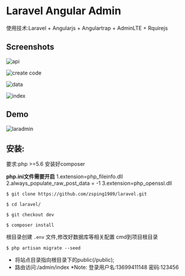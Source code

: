 # Laravel Angular Admin
使用技术:Laravel + Angularjs + Angulartrap + AdminLTE + Rquirejs



## Screenshots
![api](http://a1.qpic.cn/psb?/V11BOt0S4MAKLC/OrsvIoievKOW5N7nLGQr7ZaSFquKk6JcMMfWee1SDlM!/b/dOQAAAAAAAAA&bo=*ASAAgAAAAADB1g!&rf=viewer_4)

![create code](http://a2.qpic.cn/psb?/V11BOt0S4MAKLC/EenzPVIrRJV.Eo25f4kXRpKjqdwZNSlJgbWLrobEpaU!/b/dAwBAAAAAAAA&bo=tgSAAgAAAAADBxI!&rf=viewer_4)

![data](http://a3.qpic.cn/psb?/V11BOt0S4MAKLC/.yI5Ri3vs0YhqQJRrR35uER6DJzvHfdvOPl*aZPXpmM!/b/dNoAAAAAAAAA&bo=xgSAAgAAAAADAGU!&rf=viewer_4)

![index](http://a2.qpic.cn/psb?/V11BOt0S4MAKLC/0jGOAqd7u*Hq4bYUtYyWheVC7G*Ydw0dzZgwtcjlrhs!/b/dI0BAAAAAAAA&bo=nASAAgAAAAADBzg!&rf=viewer_4)

## Demo



![laradmin](https://cloud.githubusercontent.com/assets/1888261/15561320/1899b4b2-2327-11e6-8a3a-7e3d7ce31621.png)

## 安装:
要求:php >=5.6  安装好composer

**php.ini文件需要开启**
1.extension=php_fileinfo.dll
2.always_populate_raw_post_data = -1
3.extension=php_openssl.dll

```
$ git clone https://github.com/zsping1989/laravel.git

$ cd laravel/

$ git checkout dev

$ composer install
```

根目录创建 ```.env``` 文件,修改好数据库等相关配置
cmd到项目根目录

```
$ php artisan migrate --seed
```
* 将站点目录指向根目录下的public(/public);
* 路由访问:/admin/index
*Note: 登录用户名:13699411148 密码:123456

